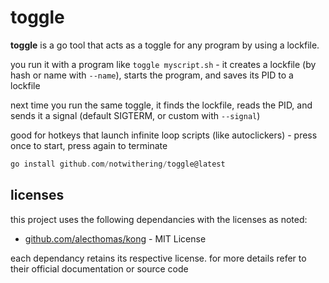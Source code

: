 # toggle

**toggle** is a go tool that acts as a toggle for any program by using a lockfile.

you run it with a program like `toggle myscript.sh` - it creates a lockfile (by hash or name with `--name`), starts the program, and saves its PID to a lockfile

next time you run the same toggle, it finds the lockfile, reads the PID, and sends it a signal (default SIGTERM, or custom with `--signal`)

good for hotkeys that launch infinite loop scripts (like autoclickers) - press once to start, press again to terminate

```c
go install github.com/notwithering/toggle@latest
```

## licenses

this project uses the following dependancies with the licenses as noted:

- [github.com/alecthomas/kong](https://github.com/alecthomas/kong) - MIT License

each dependancy retains its respective license. for more details refer to their official documentation or source code
